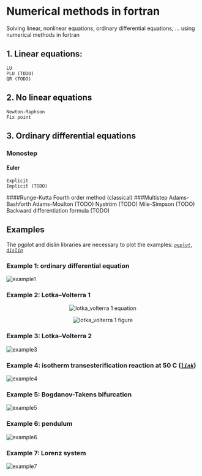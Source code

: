 # Numerical methods in fortran
Solving linear, nonlinear equations, ordinary differential equations, ... using numerical methods in fortran

## 1. Linear equations:
    LU
    PLU (TODO)
    QR (TODO)

## 2. No linear equations
    Newton-Raphson
    Fix point

## 3. Ordinary differential equations
### Monostep
#### Euler
    Explicit
    Implicit (TODO)
####Runge-Kutta
    Fourth order method (classical)
###Multistep
    Adams-Bashforth
    Adams-Moulton   (TODO)
    Nyström         (TODO)
    Mile-Simpson    (TODO)
    Backward differentiation formula (TODO)

## Examples
The pgplot and dislin libraries are necessary to plot the examples:
*[`pgplot`](http://www.astro.caltech.edu/~tjp/pgplot/)*, *[`dislin`](http://www.mps.mpg.de/dislin)*


### Example 1: ordinary differential equation
![example1](https://github.com/planelles20/numerical_methods_fortran/blob/master/img/plot1.png)

### Example 2: Lotka–Volterra 1

<p align="center">
  <img src="http://latex.codecogs.com/gif.latex?%5Cleft%5C%7B%5Cbegin%7Bmatrix%7D%20%26%5Cfrac%7Bdy_1%7D%7Bdt%7D%20%3D%200.1y_1-0.02y_1y_2%20%5C%5C%20%26%5Cfrac%7Bdy_2%7D%7Bdt%7D%20%3D%20-0.3y_2&plus;0.01y_1y_2%5C%5C%20%26y_1%280%29%20%3D%2010%20%5C%5C%20%26y_2%280%29%20%3D%205%20%5Cend%7Bmatrix%7D%5Cright." alt="lotka_volterra 1 equation"/>
</p>

<p align="center">
  <img src="https://github.com/planelles20/numerical_methods_fortran/blob/master/img/lotka_volterra1.png" alt="lotka_volterra 1 figure"/>
</p>

### Example 3: Lotka–Volterra 2
![example3](https://github.com/planelles20/numerical_methods_fortran/blob/master/img/lotka_volterra2.png)

### Example 4: isotherm transesterification reaction at 50 C (*[`link`](http://www.cubasolar.cu/biblioteca/Ecosolar/Ecosolar22/HTML/articulo02.htm)*)
![example4](https://github.com/planelles20/numerical_methods_fortran/blob/master/img/transesterification_isoterm.png)

### Example 5: Bogdanov-Takens bifurcation
![example5](https://github.com/planelles20/numerical-methods-fortran/blob/master/img/bogdanov_takens.png)

### Example 6: pendulum
![example6](https://github.com/planelles20/numerical-methods-fortran/blob/master/img/pendulum.png)

### Example 7: Lorenz system
![example7](https://github.com/planelles20/numerical-methods-fortran/blob/master/img/lorenz.png)
